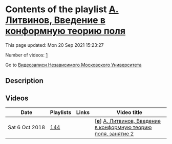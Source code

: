 # Contents of the playlist [А. Литвинов, Введение в конформную теорию поля](https://www.youtube.com/playlist?list=PLp9ABVh6_x4HUxBUGCL04JlpUVDVNpzsg)

This page updated: Mon 20 Sep 2021 15:23:27

Number of videos: [1](#videos)

Go to [Видеозаписи Независимого Московского Университета](../README.md)

## Description



## Videos

|Date|Playlists|Links|Video title|
|---|---|---|---|
| Sat&nbsp;6&nbsp;Oct&nbsp;2018 | [144](../playlists/144 "А. Литвинов, Введение в конформную теорию поля") |  | [[**e**](https://studio.youtube.com/video/a3HxkL9cb-Q/edit "Edit")] [А. Литвинов, Введение в конформную теорию поля, занятие 2](https://www.youtube.com/watch?v=a3HxkL9cb-Q&list=PLp9ABVh6_x4HUxBUGCL04JlpUVDVNpzsg "12.09.2018") |
